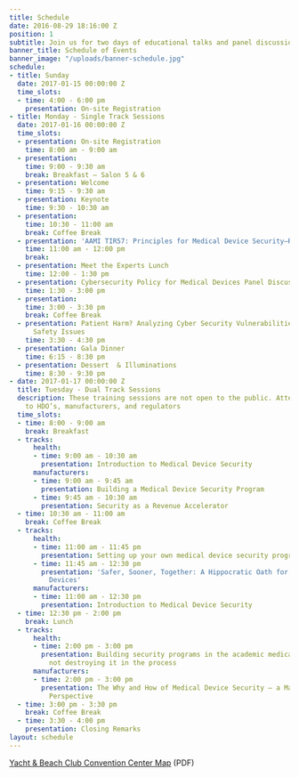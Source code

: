 ```yaml
---
title: Schedule
date: 2016-08-29 18:16:00 Z
position: 1
subtitle: Join us for two days of educational talks and panel discussions
banner_title: Schedule of Events
banner_image: "/uploads/banner-schedule.jpg"
schedule:
- title: Sunday
  date: 2017-01-15 00:00:00 Z
  time_slots:
  - time: 4:00 - 6:00 pm
    presentation: On-site Registration
- title: Monday - Single Track Sessions
  date: 2017-01-16 00:00:00 Z
  time_slots:
  - presentation: On-site Registration
    time: 8:00 am - 9:00 am
  - presentation: 
    time: 9:00 - 9:30 am
    break: Breakfast — Salon 5 & 6
  - presentation: Welcome
    time: 9:15 - 9:30 am
  - presentation: Keynote
    time: 9:30 - 10:30 am
  - presentation: 
    time: 10:30 - 11:00 am
    break: Coffee Break
  - presentation: 'AAMI TIR57: Principles for Medical Device Security—Risk Management'
    time: 11:00 am - 12:00 pm
    break: 
  - presentation: Meet the Experts Lunch
    time: 12:00 - 1:30 pm
  - presentation: Cybersecurity Policy for Medical Devices Panel Discussion
    time: 1:30 - 3:00 pm
  - presentation: 
    time: 3:00 - 3:30 pm
    break: Coffee Break
  - presentation: Patient Harm? Analyzing Cyber Security Vulnerabilities for Patient
      Safety Issues
    time: 3:30 - 4:30 pm
  - presentation: Gala Dinner
    time: 6:15 - 8:30 pm
  - presentation: Dessert  & Illuminations
    time: 8:30 - 9:30 pm
- date: 2017-01-17 00:00:00 Z
  title: Tuesday - Dual Track Sessions
  description: These training sessions are not open to the public. Attendance is limited
    to HDO’s, manufacturers, and regulators
  time_slots:
  - time: 8:00 - 9:00 am
    break: Breakfast
  - tracks:
      health:
      - time: 9:00 am - 10:30 am
        presentation: Introduction to Medical Device Security
      manufacturers:
      - time: 9:00 am - 9:45 am
        presentation: Building a Medical Device Security Program
      - time: 9:45 am - 10:30 am
        presentation: Security as a Revenue Accelerator
  - time: 10:30 am - 11:00 am
    break: Coffee Break
  - tracks:
      health:
      - time: 11:00 am - 11:45 pm
        presentation: Setting up your own medical device security program
      - time: 11:45 am - 12:30 pm
        presentation: 'Safer, Sooner, Together: A Hippocratic Oath for Connected Medical
          Devices'
      manufacturers:
      - time: 11:00 am - 12:30 pm
        presentation: Introduction to Medical Device Security
  - time: 12:30 pm - 2:00 pm
    break: Lunch
  - tracks:
      health:
      - time: 2:00 pm - 3:00 pm
        presentation: Building security programs in the academic medical center and
          not destroying it in the process
      manufacturers:
      - time: 2:00 pm - 3:00 pm
        presentation: The Why and How of Medical Device Security – a Manufacturers
          Perspective
  - time: 3:00 pm - 3:30 pm
    break: Coffee Break
  - time: 3:30 - 4:00 pm
    presentation: Closing Remarks
layout: schedule
---
```


[Yacht & Beach Club Convention Center Map](/uploads/Yacht%20&%20Beach%20Club%20Convention%20Center%20Map.pdf) (PDF)
